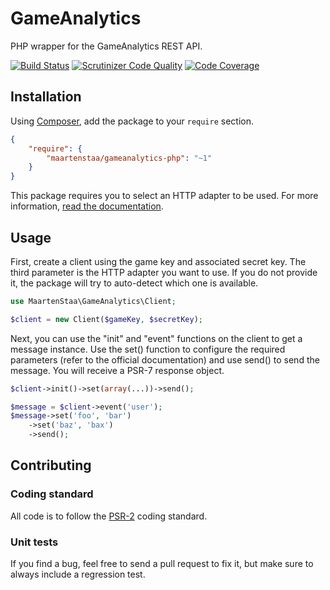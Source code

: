 # GameAnalytics

PHP wrapper for the GameAnalytics REST API.

[![Build Status](https://travis-ci.org/MaartenStaa/gameanalytics-php.svg)][1]
[![Scrutinizer Code Quality](https://scrutinizer-ci.com/g/MaartenStaa/gameanalytics-php/badges/quality-score.png?b=master)][2]
[![Code Coverage](https://scrutinizer-ci.com/g/MaartenStaa/gameanalytics-php/badges/coverage.png?b=master)][3]

## Installation

Using [Composer](http://getcomposer.org/), add the package to your `require` section.

```json
{
	"require": {
		"maartenstaa/gameanalytics-php": "~1"
	}
}
```

This package requires you to select an HTTP adapter to be used. For more information,
[read the documentation][4].

## Usage

First, create a client using the game key and associated secret key. The third
parameter is the HTTP adapter you want to use. If you do not provide it, the package
will try to auto-detect which one is available.

```php
use MaartenStaa\GameAnalytics\Client;

$client = new Client($gameKey, $secretKey);
```

Next, you can use the "init" and "event" functions on the client to get a message
instance. Use the set() function to configure the required parameters (refer to the
official documentation) and use send() to send the message. You will receive a
PSR-7 response object.

```php
$client->init()->set(array(...))->send();

$message = $client->event('user');
$message->set('foo', 'bar')
	->set('baz', 'bax')
	->send();
```

## Contributing

### Coding standard

All code is to follow the [PSR-2][5] coding standard.

### Unit tests

If you find a bug, feel free to send a pull request to fix it, but make sure to
always include a regression test.

[1]: https://travis-ci.org/MaartenStaa/gameanalytics-php
[2]: https://scrutinizer-ci.com/g/MaartenStaa/gameanalytics-php/?branch=master
[3]: https://scrutinizer-ci.com/g/MaartenStaa/gameanalytics-php/?branch=master
[4]: http://php-http.readthedocs.org/en/latest/
[5]: https://github.com/php-fig/fig-standards/blob/master/accepted/PSR-2-coding-style-guide.md
